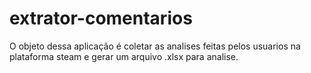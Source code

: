# extrator-comentarios
O objeto dessa aplicação é coletar as analises feitas pelos usuarios na plataforma steam e gerar um arquivo .xlsx para analise.